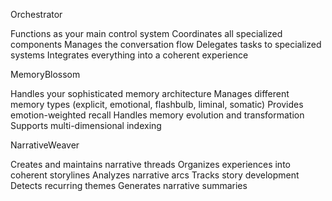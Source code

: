 Orchestrator

Functions as your main control system
Coordinates all specialized components
Manages the conversation flow
Delegates tasks to specialized systems
Integrates everything into a coherent experience


MemoryBlossom

Handles your sophisticated memory architecture
Manages different memory types (explicit, emotional, flashbulb, liminal, somatic)
Provides emotion-weighted recall
Handles memory evolution and transformation
Supports multi-dimensional indexing


NarrativeWeaver

Creates and maintains narrative threads
Organizes experiences into coherent storylines
Analyzes narrative arcs
Tracks story development
Detects recurring themes
Generates narrative summaries
